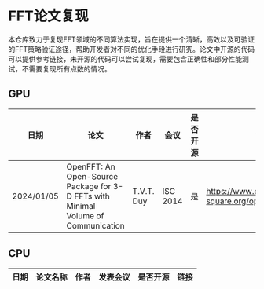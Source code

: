 # FFT论文复现

本仓库致力于复现FFT领域的不同算法实现，旨在提供一个清晰，高效以及可验证的FFT策略验证途径，帮助开发者对不同的优化手段进行研究。论文中开源的代码可以提供参考链接，未开源的代码可以尝试复现，需要包含正确性和部分性能测试，不需要复现所有点数的情况。

## GPU

| 日期 | 论文 | 作者 | 会议 | 是否开源 | 链接 |
| -- | ---- | -- | ---- | ---- | -- |
|2024/01/05|OpenFFT: An Open-Source Package for 3-D FFTs with Minimal Volume of Communication|T.V.T. Duy|ISC 2014|是|https://www.openmx-square.org/openfft/#Download|

## CPU


| 日期 | 论文名称 | 作者 | 发表会议 | 是否开源 | 链接 |
| --: | -- | -- | --: | -- | -- |
